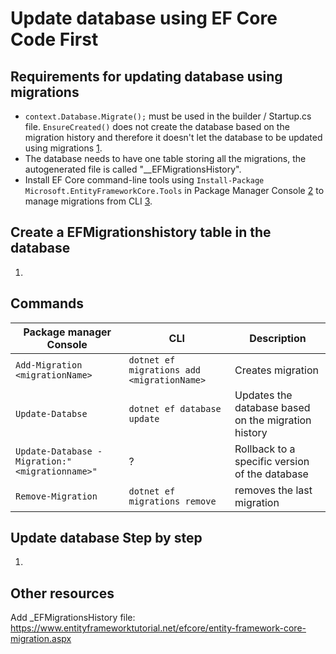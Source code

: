 # Update database using EF Core Code First

## Requirements for updating database using migrations
- ```context.Database.Migrate();``` must be used in the builder / Startup.cs file. ```EnsureCreated()``` does not create the database based on the migration history and therefore it doesn't let the database to be updated using migrations [1].
- The database needs to have one table storing all the migrations, the autogenerated file is called "__EFMigrationsHistory".
- Install EF Core command-line tools using `Install-Package Microsoft.EntityFrameworkCore.Tools` in Package Manager Console [2] to manage migrations from CLI [3].

[1]: https://stackoverflow.com/questions/38238043/how-and-where-to-call-database-ensurecreated-and-database-migrate
[2]: https://docs.microsoft.com/en-us/ef/core/cli/powershell
[3]: https://docs.microsoft.com/en-us/ef/core/managing-schemas/migrations/managing?tabs=vs

## Create a EFMigrationshistory table in the database
1. 

## Commands

Package manager Console                             | CLI                                        | Description
------------------------------                      | -----------------------------------------  | ----------------------
`Add-Migration <migrationName>`                     | `dotnet ef migrations add <migrationName>` | Creates migration
`Update-Databse`                                    | `dotnet ef database update`                | Updates the database based on the migration history
`Update-Database -Migration:"<migrationname>"`      | ?                                          | Rollback to a specific version of the database 
`Remove-Migration`                                  | `dotnet ef migrations remove`              | removes the last migration


## Update database Step by step
1. 

## Other resources
Add _EFMigrationsHistory file: https://www.entityframeworktutorial.net/efcore/entity-framework-core-migration.aspx

